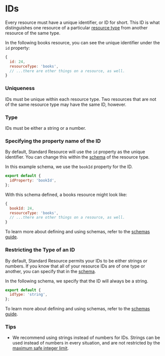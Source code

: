 # IDs

Every resource must have a unique identifier, or ID for short. This ID is what distinguishes one
resource of a particular [resource type](./type.md) from another resource of the same
type.

In the following books resource, you can see the unique identifier under the `id` property:

```js
{
  id: 24,
  resourceType: 'books',
  // ...there are other things on a resource, as well.
}
```

### Uniqueness

IDs must be unique within each resource type. Two resources that are not of the same resource type
may have the same ID, however.

### Type

IDs must be either a string or a number.

### Specifying the property name of the ID

By default, Standard Resource will use the `id` property as the unique identifier. You can
change this within the [schema](../glossary.md#schema) of the resource type.

In this example schema, we use the `bookId` property for the ID.

```js
export default {
  idProperty: 'bookId',
};
```

With this schema defined, a books resource might look like:

```js
{
  bookId: 24,
  resourceType: 'books',
  // ...there are other things on a resource, as well.
}
```

To learn more about defining and using schemas, refer to the [schemas guide](./schemas.md).

### Restricting the Type of an ID

By default, Standard Resource permits your IDs to be either strings or numbers. If you know
that all of your resource IDs are of one type or another, you can specify that in the
[schema](../glossary.md#schema).

In the following schema, we specify that the ID will always be a string.

```js
export default {
  idType: 'string',
};
```

To learn more about defining and using schemas, refer to the [schemas guide](./schemas.md).

### Tips

* We recommend using strings instead of numbers for IDs. Strings can be used instead of numbers in
  every situation, and are not restricted by the [maximum safe integer limit](https://developer.mozilla.org/en-US/docs/Web/JavaScript/Reference/Global_Objects/Number/MAX_SAFE_INTEGER).
